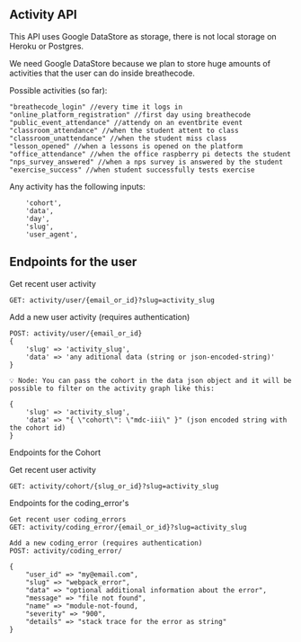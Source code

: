 ## Activity API

This API uses Google DataStore as storage, there is not local storage on Heroku or Postgres.

We need Google DataStore because we plan to store huge amounts of activities that the user can do inside breathecode.

Possible activities (so far):
```
"breathecode_login" //every time it logs in
"online_platform_registration" //first day using breathecode
"public_event_attendance" //attendy on an eventbrite event
"classroom_attendance" //when the student attent to class
"classroom_unattendance" //when the student miss class
"lesson_opened" //when a lessons is opened on the platform
"office_attendance" //when the office raspberry pi detects the student
"nps_survey_answered" //when a nps survey is answered by the student
"exercise_success" //when student successfully tests exercise
```

Any activity has the following inputs:

```
    'cohort',
    'data',
    'day',
    'slug',
    'user_agent',
```

## Endpoints for the user

Get recent user activity
```
GET: activity/user/{email_or_id}?slug=activity_slug
```

Add a new user activity (requires authentication)
```
POST: activity/user/{email_or_id}
{
    'slug' => 'activity_slug',
    'data' => 'any aditional data (string or json-encoded-string)'
}

💡 Node: You can pass the cohort in the data json object and it will be possible to filter on the activity graph like this:

{
    'slug' => 'activity_slug',
    'data' => "{ \"cohort\": \"mdc-iii\" }" (json encoded string with the cohort id)
}
```

Endpoints for the Cohort

Get recent user activity
```
GET: activity/cohort/{slug_or_id}?slug=activity_slug
```
Endpoints for the coding_error's
```
Get recent user coding_errors
GET: activity/coding_error/{email_or_id}?slug=activity_slug
```
```
Add a new coding_error (requires authentication)
POST: activity/coding_error/

{
    "user_id" => "my@email.com",
    "slug" => "webpack_error",
    "data" => "optional additional information about the error",
    "message" => "file not found",
    "name" => "module-not-found,
    "severity" => "900",
    "details" => "stack trace for the error as string"
}
```
